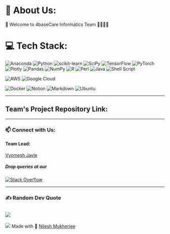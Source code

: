 # 💫 About Us:
👋 Welcome to 4baseCare Informatics Team 👩‍💻👨‍💻


# 💻 Tech Stack:
![Anaconda](https://img.shields.io/badge/Anaconda-%2344A833.svg?style=plastic&logo=anaconda&logoColor=white)
![Python](https://img.shields.io/badge/python-3670A0?style=plastic&logo=python&logoColor=ffdd54)
![scikit-learn](https://img.shields.io/badge/scikit--learn-%23F7931E.svg?style=plastic&logo=scikit-learn&logoColor=white) 
![SciPy](https://img.shields.io/badge/SciPy-%230C55A5.svg?style=plastic&logo=scipy&logoColor=%white) 
![TensorFlow](https://img.shields.io/badge/TensorFlow-%23FF6F00.svg?style=plastic&logo=TensorFlow&logoColor=white) 
![PyTorch](https://img.shields.io/badge/PyTorch-%23EE4C2C.svg?style=plastic&logo=PyTorch&logoColor=white) 
![Plotly](https://img.shields.io/badge/Plotly-%233F4F75.svg?style=plastic&logo=plotly&logoColor=white) 
![Pandas](https://img.shields.io/badge/pandas-%23150458.svg?style=plastic&logo=pandas&logoColor=white)
![NumPy](https://img.shields.io/badge/numpy-%23013243.svg?style=plastic&logo=numpy&logoColor=white)
![R](https://img.shields.io/badge/r-%23276DC3.svg?style=plastic&logo=r&logoColor=white)
![Perl](https://img.shields.io/badge/perl-%2339457E.svg?style=plastic&logo=perl&logoColor=white) 
![Java](https://img.shields.io/badge/java-%23ED8B00.svg?style=plastic&logo=java&logoColor=white) 
![Shell Script](https://img.shields.io/badge/shell_script-%23121011.svg?style=plastic&logo=gnu-bash&logoColor=white) 

![AWS](https://img.shields.io/badge/AWS-%23FF9900.svg?style=plastic&logo=amazon-aws&logoColor=white) 
![Google Cloud](https://img.shields.io/badge/Google%20Cloud-%234285F4.svg?style=plastic&logo=google-cloud&logoColor=white) 
 
![Docker](https://img.shields.io/badge/docker-%230db7ed.svg?style=plastic&logo=docker&logoColor=white) 
![Notion](https://img.shields.io/badge/Notion-%23000000.svg?style=plastic&logo=notion&logoColor=white)
![Markdown](https://img.shields.io/badge/markdown-%23000000.svg?style=plastic&logo=markdown&logoColor=white) 
![Ubuntu](https://img.shields.io/badge/Ubuntu-E95420?style=plastic&logo=ubuntu&logoColor=white) 

---
## Team's Project Repository Link:


---
<h3 align="left">📫 Connect with Us:</h3>
<h4 align="left">Team Lead:</h4>
<a href = "mailto: vyomesh@4basecare.com">Vyomesh Javle</a>


<h5 align="left">Drop queries at our</h5>

<a href = https://stackoverflowteams.com/c/informatics-4basecare/questions> ![Stack Overflow](https://img.shields.io/badge/Stack_Overflow-FE7A16?style=plastic&logo=stack-overflow&logoColor=white)</a>

---

### ✍️ Random Dev Quote
![](https://quotes-github-readme.vercel.app/api?type=horizontal&theme=radical)
---
[![](https://visitcount.itsvg.in/api?id=4baseCare&icon=0&color=0)](https://visitcount.itsvg.in)
Made with 💛 [Nilesh Mukherjee](https://github.com/MaxSimonNm)
